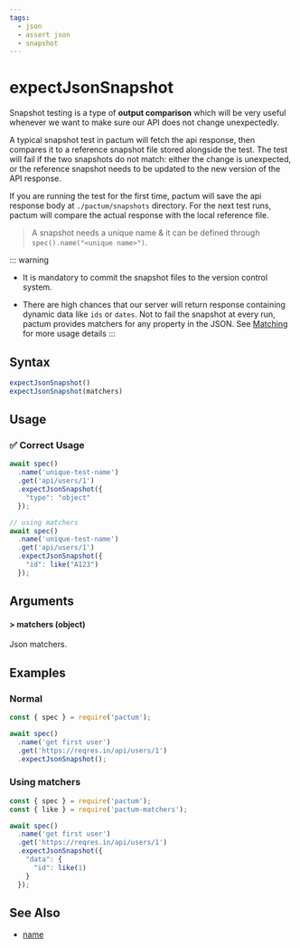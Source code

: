 ```yaml
---
tags:
  - json
  - assert json
  - snapshot
---
```


# expectJsonSnapshot

Snapshot testing is a type of **output comparison** which will be very useful whenever we want to make sure our API does not change unexpectedly.

A typical snapshot test in pactum will fetch the api response, then compares it to a reference snapshot file stored alongside the test. The test will fail if the two snapshots do not match: either the change is unexpected, or the reference snapshot needs to be updated to the new version of the API response.

If you are running the test for the first time, pactum will save the api response body at `./pactum/snapshots` directory. For the next test runs, pactum will compare the actual response with the local reference file. 

> A snapshot needs a unique name & it can be defined through `spec().name("<unique name>")`.

::: warning
- It is mandatory to commit the snapshot files to the version control system.

- There are high chances that our server will return response containing dynamic data like `ids` or `dates`. Not to fail the snapshot at every run, pactum provides matchers for any property in the JSON. See [Matching](/guides/matching) for more usage details
:::

## Syntax

```js
expectJsonSnapshot()
expectJsonSnapshot(matchers)
```

## Usage

### ✅  Correct Usage

```js 
await spec()
  .name('unique-test-name')
  .get('api/users/1')
  .expectJsonSnapshot({
    "type": "object"
  });
```

```js
// using matchers
await spec()
  .name('unique-test-name')
  .get('api/users/1')
  .expectJsonSnapshot({
    "id": like("A123")
  });
```

## Arguments

#### > matchers (object)

Json matchers.

## Examples

### Normal

```js
const { spec } = require('pactum');

await spec()
  .name('get first user')
  .get('https://reqres.in/api/users/1')
  .expectJsonSnapshot();
```

### Using matchers

```js
const { spec } = require('pactum');
const { like } = require('pactum-matchers');

await spec()
  .name('get first user')
  .get('https://reqres.in/api/users/1')
  .expectJsonSnapshot({
    "data": {
      "id": like(1)
    }
  });
```

## See Also

- [name](/api/requests/name)